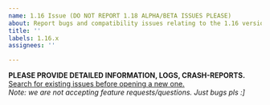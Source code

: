 ```yaml
---
name: 1.16 Issue (DO NOT REPORT 1.18 ALPHA/BETA ISSUES PLEASE)
about: Report bugs and compatibility issues relating to the 1.16 version of the mod
title: ''
labels: 1.16.x
assignees: ''

---
```


**PLEASE PROVIDE DETAILED INFORMATION, LOGS, CRASH-REPORTS.**  
[Search for existing issues before opening a new one.](https://github.com/TerraForged/tracker/issues?q=)  
_Note: we are not accepting feature requests/questions. Just bugs pls :]_
